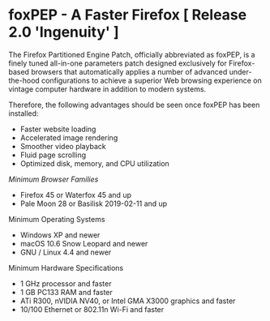 # foxPEP - A Faster Firefox [ Release 2.0 'Ingenuity' ]

The Firefox Partitioned Engine Patch, officially abbreviated as foxPEP, is a finely tuned all-in-one parameters patch designed exclusively for Firefox-based browsers that automatically applies a number of advanced under-the-hood configurations to achieve a superior Web browsing experience on vintage computer hardware in addition to modern systems.

Therefore, the following advantages should be seen once foxPEP has been installed:

-   Faster website loading
-   Accelerated image rendering
-   Smoother video playback
-   Fluid	page scrolling
-   Optimized disk, memory, and CPU utilization

*Minimum Browser Families*

-   Firefox 45 or Waterfox 45 and up
-   Pale Moon 28 or Basilisk 2019-02-11 and up

Minimum Operating Systems

-   Windows XP and newer
-   macOS 10.6 Snow Leopard and newer
-   GNU / Linux 4.4 and newer

Minimum Hardware Specifications

-   1 GHz processor and faster
-   1 GB PC133 RAM and faster
-   ATi R300, nVIDIA NV40, or Intel GMA X3000 graphics and faster
-   10/100 Ethernet or 802.11n Wi-Fi and faster
